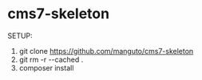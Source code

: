 # cms7-skeleton
SETUP:
1. git clone https://github.com/manguto/cms7-skeleton
2. git rm -r --cached .
3. composer install